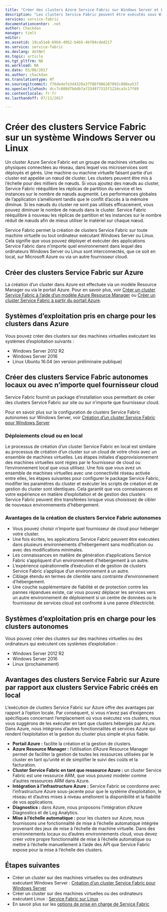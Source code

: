 ```yaml
---
title: "Créer des clusters Azure Service Fabric sur Windows Server et Linux | Microsoft Docs"
description: "Les clusters Service Fabric peuvent être exécutés sous Windows Server et Linux, ce qui vous permet de déployer et d’héberger des applications Service Fabric partout où vous pouvez exécuter Windows Server ou Linux."
services: service-fabric
documentationcenter: .net
author: Chackdan
manager: timlt
editor: 
ms.assetid: 19ca51e8-69b9-4952-b4b5-4bf04cded217
ms.service: service-fabric
ms.devlang: dotNet
ms.topic: article
ms.tgt_pltfrm: NA
ms.workload: NA
ms.date: 03/08/2017
ms.author: chackdan
ms.translationtype: HT
ms.sourcegitcommit: f76de4efe3d4328a37f86f986287092c808ea537
ms.openlocfilehash: dcc7c088d7b6db7af334977315f122dca3c17f69
ms.contentlocale: fr-fr
ms.lasthandoff: 07/11/2017

---
```

# <a name="create-service-fabric-clusters-on-windows-server-or-linux"></a>Créer des clusters Service Fabric sur un système Windows Server ou Linux
Un cluster Azure Service Fabric est un groupe de machines virtuelles ou physiques connectées au réseau, dans lequel vos microservices sont déployés et gérés. Une machine ou machine virtuelle faisant partie d’un cluster est appelée un nœud de cluster. Les clusters peuvent être mis à l’échelle pour des milliers de nœuds. Si vous ajoutez des nœuds au cluster, Service Fabric rééquilibre les réplicas de partition du service et les instances sur le nombre de nœuds augmenté. Les performances globales de l’application s’améliorent tandis que le conflit d’accès à la mémoire diminue. Si les nœuds du cluster ne sont pas utilisés efficacement, vous pouvez diminuer le nombre de nœuds dans le cluster. Service Fabric rééquilibre à nouveau les réplicas de partition et les instances sur le nombre réduit de nœuds afin de mieux utiliser le matériel sur chaque nœud.

Service Fabric permet la création de clusters Service Fabric sur toute machine virtuelle ou tout ordinateur exécutant Windows Server ou Linux. Cela signifie que vous pouvez déployer et exécuter des applications Service Fabric dans n’importe quel environnement dans lequel des ordinateurs Windows Server ou Linux sont interconnectés, que ce soit en local, sur Microsoft Azure ou via un autre fournisseur cloud.

## <a name="create-service-fabric-clusters-on-azure"></a>Créer des clusters Service Fabric sur Azure
La création d’un cluster dans Azure est effectuée via un modèle Resource Manager ou via le portail Azure. Pour en savoir plus, voir [Créer un cluster Service Fabric à l’aide d’un modèle Azure Resource Manager](service-fabric-cluster-creation-via-arm.md) ou [Créer un cluster Service Fabric à partir du portail Azure](service-fabric-cluster-creation-via-portal.md).

## <a name="supported-operating-systems-for-clusters-on-azure"></a>Systèmes d’exploitation pris en charge pour les clusters dans Azure
Vous pouvez créer des clusters sur des machines virtuelles exécutant les systèmes d’exploitation suivants :

* Windows Server 2012 R2
* Windows Server 2016 
* Linux Ubuntu 16.04 (en version préliminaire publique) 

## <a name="create-service-fabric-standalone-clusters-on-premises-or-with-any-cloud-provider"></a>Créer des clusters Service Fabric autonomes locaux ou avec n’importe quel fournisseur cloud
Service Fabric fournit un package d’installation vous permettant de créer des clusters Service Fabric sur site ou sur n’importe que fournisseur cloud.

Pour en savoir plus sur la configuration de clusters Service Fabric autonomes sur Windows Server, voir [Création d’un cluster Service Fabric pour Windows Server](service-fabric-cluster-creation-for-windows-server.md)

### <a name="any-cloud-deployments-vs-on-premises-deployments"></a>Déploiements cloud ou en local
Le processus de création d’un cluster Service Fabric en local est similaire au processus de création d’un cluster sur un cloud de votre choix avec un ensemble de machines virtuelles. Les étapes initiales d’approvisionnement des machines virtuelles sont régies par le fournisseur de cloud ou l’environnement local que vous utilisez. Une fois que vous avez un ensemble de machines virtuelles avec une connectivité réseau activée entre elles, les étapes suivantes pour configurer le package Service Fabric, modifier les paramètres du cluster et exécuter les scripts de création et de gestion du cluster sont identiques. Cela garantit que vos connaissances et votre expérience en matière d’exploitation et de gestion des clusters Service Fabric peuvent être transférées lorsque vous choisissez de cibler de nouveaux environnements d’hébergement.

### <a name="benefits-of-creating-standalone-service-fabric-clusters"></a>Avantages de la création de clusters Service Fabric autonomes
* Vous pouvez choisir n’importe quel fournisseur de cloud pour héberger votre cluster.
* Une fois écrites, les applications Service Fabric peuvent être exécutées dans plusieurs environnements d’hébergement sans modification ou avec des modifications minimales.
* Les connaissances en matière de génération d’applications Service Fabric s’appliquent d’un environnement d’hébergement à un autre.
* L’expérience opérationnelle d’exécution et de gestion de clusters Service Fabric s’applique d’un environnement à un autre.
* Ciblage étendu en termes de clientèle sans contrainte d’environnement d’hébergement.
* Une couche supplémentaire de fiabilité et de protection contre les pannes répandues existe, car vous pouvez déplacer les services vers un autre environnement de déploiement si un centre de données ou le fournisseur de services cloud est confronté à une panne d’électricité.

## <a name="supported-operating-systems-for-standalone-clusters"></a>Systèmes d’exploitation pris en charge pour les clusters autonomes
Vous pouvez créer des clusters sur des machines virtuelles ou des ordinateurs qui exécutent ces systèmes d’exploitation :

* Windows Server 2012 R2
* Windows Server 2016 
* Linux (prochainement)

## <a name="advantages-of-service-fabric-clusters-on-azure-over-standalone-service-fabric-clusters-created-on-premises"></a>Avantages des clusters Service Fabric sur Azure par rapport aux clusters Service Fabric créés en local
L’exécution de clusters Service Fabric sur Azure offre des avantages par rapport à l’option locale. Par conséquent, si vous n’avez pas d’exigences spécifiques concernant l’emplacement où vous exécutez vos clusters, nous vous suggérons de les exécuter en tant que clusters hébergés par Azure. Dans Azure, nous intégrons d’autres fonctionnalités et services Azure qui rendent l’exploitation et la gestion du cluster plus simple et plus fiable.

* **Portail Azure :** facilite la création et la gestion de clusters.
* **Azure Resource Manager :** l’utilisation d’Azure Resource Manager permet de faciliter la gestion de toutes les ressources utilisées par le cluster en tant qu’unité et de simplifier le suivi des coûts et la facturation.
* **Cluster Service Fabric en tant que ressource Azure :** un cluster Service Fabric est une ressource ARM, que vous pouvez modeler comme d’autres ressources ARM dans Azure.
* **Intégration à l’infrastructure Azure :** Service Fabric se coordonne avec l’infrastructure Azure sous-jacente pour que le système d’exploitation, le réseau et d’autres mises à niveau améliorent la disponibilité et la fiabilité de vos applications.  
* **Diagnostics :** dans Azure, nous proposons l’intégration d’Azure Diagnostics et de Log Analytics.
* **Mise à l’échelle automatique :** pour les clusters sur Azure, nous fournissons une fonctionnalité de mise à l’échelle automatique intégrée provenant des jeux de mise à l’échelle de machine virtuelle. Dans des environnements locaux ou d’autres environnements cloud, vous devez créer votre propre fonctionnalité de mise à l’échelle automatique ou mettre à l’échelle manuellement à l’aide des API que Service Fabric expose pour la mise à l’échelle des clusters.

## <a name="next-steps"></a>Étapes suivantes

* Créer un cluster sur des machines virtuelles ou des ordinateurs exécutant Windows Server : [Création d’un cluster Service Fabric pour Windows Server](service-fabric-cluster-creation-for-windows-server.md)
* Créer un cluster sur des machines virtuelles ou des ordinateurs exécutant Linux : [Service Fabric sur Linux](service-fabric-linux-overview.md)
* En savoir plus sur les [options de prise en charge de Service Fabric](service-fabric-support.md)


